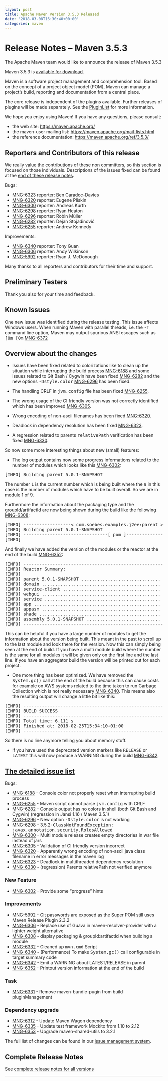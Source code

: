 ```yaml
---
layout: post
title: Apache Maven Version 3.5.3 Released
date: '2018-03-08T16:30:40+00:00'
categories: maven
---
```

<h1>Release Notes &#x2013; Maven 3.5.3</h1>
<p>The Apache Maven team would like to announce the release of Maven 3.5.3</p>
<p>Maven 3.5.3 is <a href="../../download.html">available for download</a>.</p>
<p>Maven is a software project management and comprehension tool. Based on the concept of a project object model (POM), Maven can manage a project&#x2019;s build, reporting and documentation from a central place.</p>
<p>The core release is independent of the plugins available. Further releases of plugins will be made separately. See the <a href="../../plugins/index.html">PluginList</a> for more information.</p>
<p>We hope you enjoy using Maven! If you have any questions, please consult:</p>
<ul>

<li>the web site: <a class="externalLink" href="https://maven.apache.org/">https://maven.apache.org/</a></li>
<li>the maven-user mailing list: <a href="/mail-lists.html">https://maven.apache.org/mail-lists.html</a></li>
<li>the reference documentation: <a href="/ref/3.5.3/">https://maven.apache.org/ref/3.5.3/</a></li>
</ul>
<div class="section">
<h2><a name="Reporters_and_Contributors_of_this_release"></a>Reporters and Contributors of this release</h2>
<p>We really value the contributions of these non committers, so this section is focused on those individuals. Descriptions of the issues fixed can be found at the <a href="#Details">end of these release notes</a>.</p>
<p>Bugs:</p>
<ul>

<li><a class="externalLink" href="https://issues.apache.org/jira/browse/MNG-6323">MNG-6323</a> reporter: Ben Caradoc-Davies</li>
<li><a class="externalLink" href="https://issues.apache.org/jira/browse/MNG-6320">MNG-6320</a> reporter: Eugene Pliskin</li>
<li><a class="externalLink" href="https://issues.apache.org/jira/browse/MNG-6300">MNG-6300</a> reporter: Andreas Kurth</li>
<li><a class="externalLink" href="https://issues.apache.org/jira/browse/MNG-6298">MNG-6298</a> reporter: Ryan Heaton</li>
<li><a class="externalLink" href="https://issues.apache.org/jira/browse/MNG-6296">MNG-6296</a> reporter: Robin M&#xfc;ller</li>
<li><a class="externalLink" href="https://issues.apache.org/jira/browse/MNG-6282">MNG-6282</a> reporter: Dejan Stojadinovi&#x107;</li>
<li><a class="externalLink" href="https://issues.apache.org/jira/browse/MNG-6255">MNG-6255</a> reporter: Andrew Kennedy</li>
</ul>
<p>Improvements:</p>
<ul>

<li><a class="externalLink" href="https://issues.apache.org/jira/browse/MNG-6340">MNG-6340</a> reporter: Tony Guan</li>
<li><a class="externalLink" href="https://issues.apache.org/jira/browse/MNG-6306">MNG-6306</a> reporter: Andy Wilkinson</li>
<li><a class="externalLink" href="https://issues.apache.org/jira/browse/MNG-5992">MNG-5992</a> reporter: Ryan J. McDonough</li>
</ul>
<p>Many thanks to all reporters and contributors for their time and support.</p></div>
<div class="section">
<h2><a name="Preliminary_Testers"></a>Preliminary Testers</h2>
<p>Thank you also for your time and feedback.</p></div>
<div class="section">
<h2><a name="Known_Issues"></a>Known Issues</h2>
<p>One new issue was identified during the release testing. This issue affects Windows users. When running Maven with parallel threads, i.e. the <tt>-T</tt> command line option, Maven may output spurious ANSI escapes such as <tt>[0m [0m</tt> <a class="externalLink" href="https://issues.apache.org/jira/browse/MNG-6372">MNG-6372</a></p></div>
<div class="section">
<h2><a name="Overview_about_the_changes"></a>Overview about the changes</h2>
<ul>

<li>

<p>Issues have been fixed related to colorizations like to clean up the situation while interrupting the build process <a class="externalLink" href="https://issues.apache.org/jira/browse/MNG-6188">MNG-6188</a> and some issues related to Git Bash / Cygwin have been fixed <a class="externalLink" href="https://issues.apache.org/jira/browse/MNG-6282">MNG-6282</a> and the new options <tt>-Dstyle.color</tt> <a class="externalLink" href="https://issues.apache.org/jira/browse/MNG-6296">MNG-6296</a> has been fixed.</p>
</li>
<li>

<p>The handling CRLF in <tt>jvm.config</tt> file has been fixed <a class="externalLink" href="https://issues.apache.org/jira/browse/MNG-6255">MNG-6255</a>.</p>
</li>
<li>

<p>The wrong usage of the CI friendly version was not correctly identified which has been improved <a class="externalLink" href="https://issues.apache.org/jira/browse/MNG-6305">MNG-6305</a>.</p>
</li>
<li>

<p>Wrong encoding of non-ascii filenames has been fixed <a class="externalLink" href="https://issues.apache.org/jira/browse/MNG-6320">MNG-6320</a>.</p>
</li>
<li>

<p>Deadlock in dependency resolution has been fixed <a class="externalLink" href="https://issues.apache.org/jira/browse/MNG-6323">MNG-6323</a>.</p>
</li>
<li>

<p>A regression related to parents <tt>relativePath</tt> verification has been fixed <a class="externalLink" href="https://issues.apache.org/jira/browse/MNG-6330">MNG-6330</a>.</p>
</li>
</ul>
<p>So now some more interesting things about new (small) features:</p>
<ul>

<li>The log output contains now some progress informations related to the number of modules which looks like this <a class="externalLink" href="https://issues.apache.org/jira/browse/MNG-6302">MNG-6302</a>:</li>
</ul>

<div>
<div>
<pre class="source">[INFO] Building parent 5.0.1-SNAPSHOT                                     [1/9]
</pre></div></div>

<p>The number <tt>1</tt> is the current number which is being built where the <tt>9</tt> in this case is the number of modules which have to be built overall. So we are in module 1 of 9.</p>
<p>Furthermore the information about the packaging type and the groupId/artifactId are now being shown during the build like the following <a class="externalLink" href="https://issues.apache.org/jira/browse/MNG-6308">MNG-6308</a>:</p>

<div>
<div>
<pre class="source">[INFO] ------------------&lt; com.soebes.examples.j2ee:parent &gt;-------------------
[INFO] Building parent 5.0.1-SNAPSHOT                                     [1/9]
[INFO] --------------------------------[ pom ]---------------------------------
[INFO]
</pre></div></div>

<p>And finally we have added the version of the modules or the reactor at the end of the build <a class="externalLink" href="https://issues.apache.org/jira/browse/MNG-6352">MNG-6352</a>:</p>

<div>
<div>
<pre class="source">[INFO] ------------------------------------------------------------------------
[INFO] Reactor Summary:
[INFO]
[INFO] parent 5.0.1-SNAPSHOT .............................. SUCCESS [  0.238 s]
[INFO] domain ............................................. SUCCESS [  0.014 s]
[INFO] service-client ..................................... SUCCESS [  0.008 s]
[INFO] webgui ............................................. SUCCESS [  0.010 s]
[INFO] service ............................................ SUCCESS [  0.007 s]
[INFO] app ................................................ SUCCESS [  0.005 s]
[INFO] appasm ............................................. SUCCESS [  0.005 s]
[INFO] shade .............................................. SUCCESS [  0.006 s]
[INFO] assembly 5.0.1-SNAPSHOT ............................ SUCCESS [  0.005 s]
[INFO] ------------------------------------------------------------------------
</pre></div></div>

<p>This can be helpful if you have a large number of modules to get the information about the version being built. This meant in the past to scroll up to the last module and look there for the version. Now this can simply being seen at the end of build. If you have a multi module build where the number is the same for all modules it will be given only on the first line and the last line. If you have an aggregator build the version will be printed out for each project.</p>
<ul>

<li>One more thing has been optimized. We have removed the <tt>System.gc()</tt> call at the end of the build because this can cause costs for example on AWS systems related to the time taken to run Garbage Collection which is not really necessary <a class="externalLink" href="https://issues.apache.org/jira/browse/MNG-6340">MNG-6340</a>. This means also the resulting output will change a little bit like this:</li>
</ul>

<div>
<div>
<pre class="source">[INFO] ------------------------------------------------------------------------
[INFO] BUILD SUCCESS
[INFO] ------------------------------------------------------------------------
[INFO] Total time: 6.111 s
[INFO] Finished at: 2018-02-25T15:34:10+01:00
[INFO] ------------------------------------------------------------------------
</pre></div></div>

<p>So there is no line anymore telling you about memory stuff.</p>
<ul>

<li>If you have used the deprecated version markers like <tt>RELEASE</tt> or <tt>LATEST</tt> this will now produce a WARNING during the build <a class="externalLink" href="https://issues.apache.org/jira/browse/MNG-6342">MNG-6342</a>.</li>
</ul></div>
<div class="section">
<h2><a name="The_detailed_issue_list"></a><a href="#Details">The detailed issue list</a></h2>
<p>Bugs:</p>
<ul>

<li><a class="externalLink" href="https://issues.apache.org/jira/browse/MNG-6188">MNG-6188</a> - Console color not properly reset when interrupting build process</li>
<li><a class="externalLink" href="https://issues.apache.org/jira/browse/MNG-6255">MNG-6255</a> - Maven script cannot parse <tt>jvm.config</tt> with CRLF</li>
<li><a class="externalLink" href="https://issues.apache.org/jira/browse/MNG-6282">MNG-6282</a> - Console output has no colors in shell (both Git Bash and Cygwin) (regression in Jansi 1.16 / Maven 3.5.1)</li>
<li><a class="externalLink" href="https://issues.apache.org/jira/browse/MNG-6296">MNG-6296</a> - New option <tt>-Dstyle.color</tt> is not working</li>
<li><a class="externalLink" href="https://issues.apache.org/jira/browse/MNG-6298">MNG-6298</a> - 3.5.2: <tt>ClassNotFoundException: javax.annotation.security.RolesAllowed</tt></li>
<li><a class="externalLink" href="https://issues.apache.org/jira/browse/MNG-6300">MNG-6300</a> - Multi module release creates empty directories in war file instead of jars</li>
<li><a class="externalLink" href="https://issues.apache.org/jira/browse/MNG-6305">MNG-6305</a> - Validation of CI friendly version incorrect</li>
<li><a class="externalLink" href="https://issues.apache.org/jira/browse/MNG-6320">MNG-6320</a> - Apparently wrong encoding of non-ascii java class filename in error messages in the maven log</li>
<li><a class="externalLink" href="https://issues.apache.org/jira/browse/MNG-6323">MNG-6323</a> - Deadlock in multithreaded dependency resolution</li>
<li><a class="externalLink" href="https://issues.apache.org/jira/browse/MNG-6330">MNG-6330</a> - (regression) Parents relativePath not verified anymore</li>
</ul>
<div class="section">
<h3><a name="New_Feature"></a>New Feature</h3>
<ul>

<li><a class="externalLink" href="https://issues.apache.org/jira/browse/MNG-6302">MNG-6302</a> - Provide some &#x201c;progress&#x201d; hints</li>
</ul></div>
<div class="section">
<h3><a name="Improvements"></a>Improvements</h3>
<ul>

<li><a class="externalLink" href="https://issues.apache.org/jira/browse/MNG-5992">MNG-5992</a> - Git passwords are exposed as the Super POM still uses Maven Release Plugin 2.3.2</li>
<li><a class="externalLink" href="https://issues.apache.org/jira/browse/MNG-6306">MNG-6306</a> - Replace use of Guava in maven-resolver-provider with a lighter weight alternative</li>
<li><a class="externalLink" href="https://issues.apache.org/jira/browse/MNG-6308">MNG-6308</a> - display packaging &amp; groupId:artifactId when building a module</li>
<li><a class="externalLink" href="https://issues.apache.org/jira/browse/MNG-6332">MNG-6332</a> - Cleaned up <tt>mvn.cmd</tt> Script</li>
<li><a class="externalLink" href="https://issues.apache.org/jira/browse/MNG-6340">MNG-6340</a> - (Performance) To make <tt>System.gc()</tt> call configurable in target summary code</li>
<li><a class="externalLink" href="https://issues.apache.org/jira/browse/MNG-6342">MNG-6342</a> - Emit a WARNING about LATEST/RELEASE in parent</li>
<li><a class="externalLink" href="https://issues.apache.org/jira/browse/MNG-6352">MNG-6352</a> - Printout version information at the end of the build</li>
</ul></div>
<div class="section">
<h3><a name="Task"></a>Task</h3>
<ul>

<li><a class="externalLink" href="https://issues.apache.org/jira/browse/MNG-6331">MNG-6331</a> - Remove maven-bundle-pugin from build pluginManagement</li>
</ul></div>
<div class="section">
<h3><a name="Dependency_upgrade"></a>Dependency upgrade</h3>
<ul>

<li><a class="externalLink" href="https://issues.apache.org/jira/browse/MNG-6312">MNG-6312</a> - Update Maven Wagon dependency</li>
<li><a class="externalLink" href="https://issues.apache.org/jira/browse/MNG-6335">MNG-6335</a> - Update test framework Mockito from 1.10 to 2.12</li>
<li><a class="externalLink" href="https://issues.apache.org/jira/browse/MNG-6353">MNG-6353</a> - Upgrade maven-shared-utils to 3.2.1</li>
</ul>
<p>The full list of changes can be found in our <a class="externalLink" href="https://issues.apache.org/jira/secure/ReleaseNote.jspa?projectId=12316922&amp;version=12341428">issue management system</a>.</p></div></div>
<div class="section">
<h2><a name="Complete_Release_Notes"></a>Complete Release Notes</h2>
<p>See <a href="../../docs/history.html">complete release notes for all versions</a></p></div>
        </div>
      </div>
    </div>
    <hr/>
